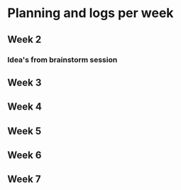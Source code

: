 # Planning and logs per week

## Week 2

### Idea's from brainstorm session



## Week 3

## Week 4

## Week 5

## Week 6

## Week 7
